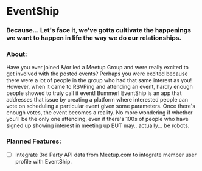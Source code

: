 # EventShip
### **Because... Let's face it, we've gotta cultivate the happenings we want to happen in life the way we do our relationships.**

### **About:**
Have you ever joined &/or led a Meetup Group and were really excited to get involved with the posted events?  Perhaps you were excited because there were a lot of people in the group who had that same interest as you!  However, when it came to RSVPing and attending an event, hardly enough people showed to truly call it event!  Bummer!  EventShip is an app that addresses that issue by creating a platform where interested people can vote on scheduling a particular event given some parameters.  Once there's enough votes, the event becomes a reality.  No more wondering if whether you'll be the only one attending, even if there's 100s of people who have signed up showing interest in meeting up BUT may.. actually... be robots.

### **Planned Features:**

- [ ] Integrate 3rd Party API data from Meetup.com to integrate member user profile with EventShip.
